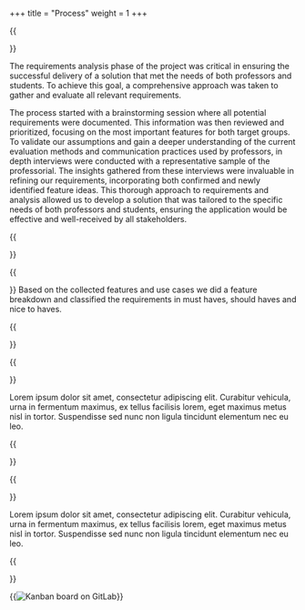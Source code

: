 +++
title = "Process"
weight = 1
+++

{{<section title="Requirements analysis">}}

The requirements analysis phase of the project was critical in ensuring the successful delivery of a solution that met the needs of both professors and students.
To achieve this goal, a comprehensive approach was taken to gather and evaluate all relevant requirements.

The process started with a brainstorming session where all potential requirements were documented. This information was then reviewed and prioritized, focusing on the most important features for both target groups. To validate our assumptions and gain a deeper understanding of the current evaluation methods and communication practices used by professors, in depth interviews were conducted with a representative sample of the professorial.
The insights gathered from these interviews were invaluable in refining our requirements, incorporating both confirmed and newly identified feature ideas. This thorough approach to requirements and analysis allowed us to develop a solution that was tailored to the specific needs of both professors and students, ensuring the application would be effective and well-received by all stakeholders.

{{</section>}}

{{<section title="Concept">}}
Based on the collected features and use cases we did a feature breakdown and classified the requirements in must haves, should haves and nice to haves.

{{</section>}}

{{<section title="Design">}}

Lorem ipsum dolor sit amet, consectetur adipiscing elit. Curabitur vehicula, urna in fermentum maximus, ex tellus facilisis lorem, eget maximus metus nisl in tortor. Suspendisse sed nunc non ligula tincidunt elementum nec eu leo.

{{</section>}}

{{<section title="Implementation">}}

Lorem ipsum dolor sit amet, consectetur adipiscing elit. Curabitur vehicula, urna in fermentum maximus, ex tellus facilisis lorem, eget maximus metus nisl in tortor. Suspendisse sed nunc non ligula tincidunt elementum nec eu leo.

{{</section>}}

{{<image src="kanban-board.png" alt="Kanban board on GitLab" caption="Kanban board on Gitlab">}}
